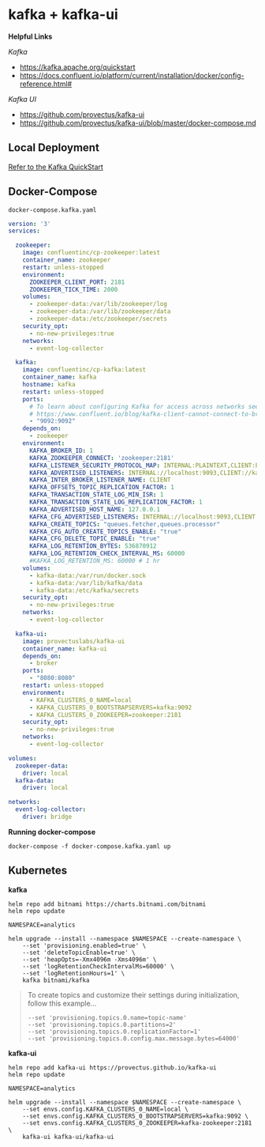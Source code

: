 # kafka + kafka-ui

**Helpful Links**

*Kafka*

* https://kafka.apache.org/quickstart
* https://docs.confluent.io/platform/current/installation/docker/config-reference.html#

*Kafka UI*

* https://github.com/provectus/kafka-ui
* https://github.com/provectus/kafka-ui/blob/master/docker-compose.md

## Local Deployment

[Refer to the Kafka QuickStart](https://kafka.apache.org/quickstart)

## Docker-Compose

`docker-compose.kafka.yaml`

```yaml
version: '3'
services:

  zookeeper:
    image: confluentinc/cp-zookeeper:latest
    container_name: zookeeper
    restart: unless-stopped
    environment:
      ZOOKEEPER_CLIENT_PORT: 2181
      ZOOKEEPER_TICK_TIME: 2000
    volumes:
      - zookeeper-data:/var/lib/zookeeper/log
      - zookeeper-data:/var/lib/zookeeper/data
      - zookeeper-data:/etc/zookeeper/secrets
    security_opt:
      - no-new-privileges:true
    networks:
      - event-log-collector

  kafka:
    image: confluentinc/cp-kafka:latest
    container_name: kafka
    hostname: kafka
    restart: unless-stopped
    ports:
      # To learn about configuring Kafka for access across networks see
      # https://www.confluent.io/blog/kafka-client-cannot-connect-to-broker-on-aws-on-docker-etc/
      - "9092:9092"
    depends_on:
      - zookeeper
    environment:
      KAFKA_BROKER_ID: 1
      KAFKA_ZOOKEEPER_CONNECT: 'zookeeper:2181'
      KAFKA_LISTENER_SECURITY_PROTOCOL_MAP: INTERNAL:PLAINTEXT,CLIENT:PLAINTEXT
      KAFKA_ADVERTISED_LISTENERS: INTERNAL://localhost:9093,CLIENT://kafka:9092
      KAFKA_INTER_BROKER_LISTENER_NAME: CLIENT
      KAFKA_OFFSETS_TOPIC_REPLICATION_FACTOR: 1
      KAFKA_TRANSACTION_STATE_LOG_MIN_ISR: 1
      KAFKA_TRANSACTION_STATE_LOG_REPLICATION_FACTOR: 1
      KAFKA_ADVERTISED_HOST_NAME: 127.0.0.1
      KAFKA_CFG_ADVERTISED_LISTENERS: INTERNAL://localhost:9093,CLIENT://kafka:9092
      KAFKA_CREATE_TOPICS: "queues.fetcher,queues.processor"
      KAFKA_CFG_AUTO_CREATE_TOPICS_ENABLE: "true"
      KAFKA_CFG_DELETE_TOPIC_ENABLE: "true"
      KAFKA_LOG_RETENTION_BYTES: 536870912
      KAFKA_LOG_RETENTION_CHECK_INTERVAL_MS: 60000
      #KAFKA_LOG_RETENTION_MS: 60000 # 1 hr
    volumes:
      - kafka-data:/var/run/docker.sock
      - kafka-data:/var/lib/kafka/data
      - kafka-data:/etc/kafka/secrets
    security_opt:
      - no-new-privileges:true
    networks:
      - event-log-collector

  kafka-ui:
    image: provectuslabs/kafka-ui
    container_name: kafka-ui
    depends_on:
      - broker
    ports:
      - "8080:8080"
    restart: unless-stopped
    environment:
      - KAFKA_CLUSTERS_0_NAME=local
      - KAFKA_CLUSTERS_0_BOOTSTRAPSERVERS=kafka:9092
      - KAFKA_CLUSTERS_0_ZOOKEEPER=zookeeper:2181
    security_opt:
      - no-new-privileges:true
    networks:
      - event-log-collector

volumes:
  zookeeper-data:
    driver: local
  kafka-data:
    driver: local  

networks:
  event-log-collector:
    driver: bridge
```

**Running docker-compose**

```
docker-compose -f docker-compose.kafka.yaml up
```

## Kubernetes

**kafka**
```
helm repo add bitnami https://charts.bitnami.com/bitnami
helm repo update

NAMESPACE=analytics

helm upgrade --install --namespace $NAMESPACE --create-namespace \
    --set 'provisioning.enabled=true' \
    --set 'deleteTopicEnable=true' \
    --set 'heapOpts=-Xmx4096m -Xms4096m' \
    --set 'logRetentionCheckIntervalMs=60000' \
    --set 'logRetentionHours=1' \
    kafka bitnami/kafka
```

> To create topics and customize their settings during initialization, follow this example...
> 
> ```
> --set 'provisioning.topics.0.name=topic-name'
> --set 'provisioning.topics.0.partitions=2'
> --set 'provisioning.topics.0.replicationFactor=1'
> --set 'provisioning.topics.0.config.max.message.bytes=64000'
> ```

**kafka-ui**
```
helm repo add kafka-ui https://provectus.github.io/kafka-ui
helm repo update

NAMESPACE=analytics

helm upgrade --install --namespace $NAMESPACE --create-namespace \
    --set envs.config.KAFKA_CLUSTERS_0_NAME=local \
    --set envs.config.KAFKA_CLUSTERS_0_BOOTSTRAPSERVERS=kafka:9092 \
    --set envs.config.KAFKA_CLUSTERS_0_ZOOKEEPER=kafka-zookeeper:2181 \
    kafka-ui kafka-ui/kafka-ui
```

